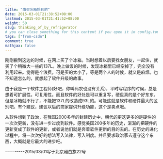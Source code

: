 ```yaml
---
title: "由买冰箱想到的"
date: 2015-03-01T21:38:52+08:00
lastmod: 2015-03-01T21:41:52+08:00
weight: 50
slug: thinking_of_by_refrigerator
# you can close something for this content if you open it in config.toml.
tags: ["from-csdn"]
comment: true
mathjax: false
---
```


刚刚搬到这边的时候，在网上买了个冰箱。当时想着以后要找女朋友，一起住，就买了个稍微大一些的137L。晚上做饭的时候，发现冰箱里已经空掉了，完全没有利用起来。觉得是个浪费，可是买的太小了，等是两个人的时候，就又是麻烦。也不知道怎么的，就想起了软件升级的故事。

由于我是一个软件工程师(好吧，你叫码农也没有关系)，平时写程序的时候，总是想着可扩展性。可复用性。而且软件的好处是可以重复写，硬盘真的是个好东东。但是冰箱就不行了，不能把137L的改造成93L的。可能这就是软件和硬件最大的区别吧。有个建议，建议以后的商家提供升级功能，这个是卖点哦。

从软件想到了政治，在我国2000多年的封建历史中，朝代的更迭更多的是硬件的一次次更新，没有进一步过度到软件。感觉美国200多年的历史，渐渐的把硬件的更新变成了软件的更新，或者说他们就是奔着软件更新的目的去的。在历史的进化过程中，将一次次好的想法写入法律，写入制度。并且要求政治家去遵守这个东西，大概就是它最大的进步吧。

----------2015/03/01写于北京厢白旗22号